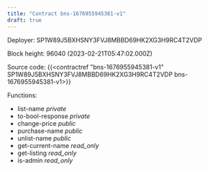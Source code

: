 ```yaml
---
title: "Contract bns-1676955945381-v1"
draft: true
---
```

Deployer: SP1W89J5BXHSNY3FVJ8MBBD69HK2XG3H9RC4T2VDP


 



Block height: 96040 (2023-02-21T05:47:02.000Z)

Source code: {{<contractref "bns-1676955945381-v1" SP1W89J5BXHSNY3FVJ8MBBD69HK2XG3H9RC4T2VDP bns-1676955945381-v1>}}

Functions:

* list-name _private_
* to-bool-response _private_
* change-price _public_
* purchase-name _public_
* unlist-name _public_
* get-current-name _read_only_
* get-listing _read_only_
* is-admin _read_only_
